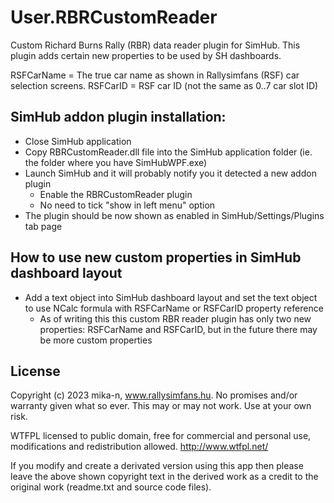 # User.RBRCustomReader

Custom Richard Burns Rally (RBR) data reader plugin for SimHub. This plugin adds certain new properties to be used by SH dashboards.

RSFCarName = The true car name as shown in Rallysimfans (RSF) car selection screens.
RSFCarID = RSF car ID (not the same as 0..7 car slot ID)

## SimHub addon plugin installation:
- Close SimHub application
- Copy RBRCustomReader.dll file into the SimHub application folder (ie. the folder where you have SimHubWPF.exe)
- Launch SimHub and it will probably notify you it detected a new addon plugin
  - Enable the RBRCustomReader plugin
  - No need to tick "show in left menu" option 
- The plugin should be now shown as enabled in SimHub/Settings/Plugins tab page
 
## How to use new custom properties in SimHub dashboard layout
- Add a text object into SimHub dashboard layout and set the text object to use NCalc formula with RSFCarName or RSFCarID property reference
  - As of writing this this custom RBR reader plugin has only two new properties: RSFCarName and RSFCarID, but in the future there may be more custom properties

## License
Copyright (c) 2023 mika-n, www.rallysimfans.hu. No promises and/or warranty given what so ever. This may or may not work. Use at your own risk.

WTFPL licensed to public domain, free for commercial and personal use, modifications and redistribution allowed. http://www.wtfpl.net/

If you modify and create a derivated version using this app then please leave the above shown copyright text in the derived work as a credit to the original work (readme.txt and source code files).

